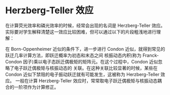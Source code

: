 # Herzberg-Teller 效应

在计算荧光效率和磷光效率的时候，经常会出现的名词是 Herzberg-Teller 效应。
实际要对学生解释清楚这一效应比较困难，但可以通过以下的片段粗浅地进行理解：

在 Born-Oppenheimer 近似的条件下，进一步进行 Condon 近似，就得到常见的跃迁几率计算方法，即跃迁概率为初态和末态之间
核振动态内积(称为 Franck-Condon 因子)乘以电子态跃迁偶极矩的矩阵元。在这个过程中，Condon 近似忽略了电子跃迁偶极矩与核振动态的
关联。在这种关联比较显著的时候，某些在 Condon 近似下禁阻的电子振动跃迁就有可能发生，这被称为 Herzberg-Teller 效应。
一般在计算 Herzberg-Teller 效应时，常常取电子跃迁偶极矩与核振动态耦合的一阶项作为计算修正。
